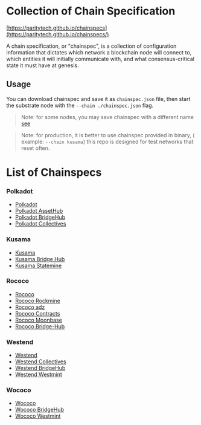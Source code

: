# Collection of Chain Specification
[https://paritytech.github.io/chainspecs](https://paritytech.github.io/chainspecs/)

A chain specification, or "chainspec", is a collection of configuration information that dictates which network a blockchain node will connect to, which entities it will initially communicate with, and what consensus-critical state it must have at genesis.

## Usage 
You can download chainspec and save it as `chainspec.json` file, then start the substrate node with the `--chain ./chainspec.json` flag.

> Note: for some nodes, you may save chainspec with a different name [see](https://github.com/PureStake/moonbeam/issues/1104#issuecomment-996787548)

> Note: for production, it is better to use chainspec provided in binary, ( example: `--chain kusama`) this repo is designed for test networks that reset often.

# List of Chainspecs
### Polkadot
- [Polkadot](polkadot/relaychain/chainspec.json)
- [Polkadot AssetHub](polkadot/parachain/asset-hub/chainspec.json)
- [Polkadot BridgeHub](polkadot/parachain/bridge-hub/chainspec.json)
- [Polkadot Collectives](polkadot/parachain/collectives/chainspec.json)

### Kusama
- [Kusama](kusama/relaychain/chainspec.json)
- [Kusama Bridge Hub](kusama/parachain/bridge-hub/chainspec.json)
- [Kusama Statemine](kusama/parachain/statemine/chainspec.json)

### Rococo
- [Rococo](rococo/relaychain/chainspec.json)
- [Rococo Rockmine](rococo/parachain/rockmine/chainspec.json)
- [Rococo adz](rococo/parachain/adz/chainspec.json)
- [Rococo Contracts](rococo/parachain/contracts/chainspec.json)
- [Rococo Moonbase](rococo/parachain/moonbase/chainspec.json)
- [Rococo Bridge-Hub](rococo/parachain/bridge-hub/chainspec.json)

### Westend
- [Westend](westend/relaychain/chainspec.json)
- [Westend Collectives](westend/parachain/westend-collectives/chainspec.json)
- [Westend BridgeHub](westend/parachain/bridge-hub/chainspec.json)
- [Westend Westmint](westend/parachain/westmint/chainspec.json)

### Wococo
- [Wococo](wococo/relaychain/chainspec.json)
- [Wococo BridgeHub](wococo/parachain/bridge-hub/chainspec.json)
- [Wococo Westmint](wococo/parachain/wockmint/chainspec.json)
